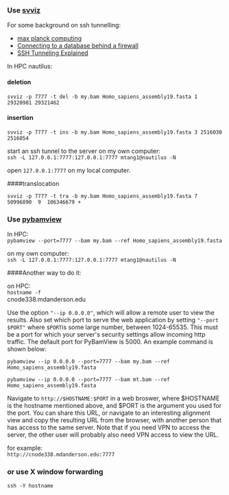 ### Use [svviz](https://github.com/svviz/svviz)

For some background on ssh tunnelling:  
* [max planck computing](http://www.mpcdf.mpg.de/services/network/secure-shell/ssh-tunnelling-port-forwarding)  
* [Connecting to a database behind a firewall](http://blog.trackets.com/2014/05/17/ssh-tunnel-local-and-remote-port-forwarding-explained-with-examples.html)  
* [SSH Tunneling Explained](https://chamibuddhika.wordpress.com/2012/03/21/ssh-tunnelling-explained/)

In HPC nautilus:  

#### deletion
`svviz -p 7777 -t del -b my.bam Homo_sapiens_assembly19.fasta 1 29320981 29321462`

#### insertion
`svviz -p 7777 -t ins -b my.bam Homo_sapiens_assembly19.fasta 3 2516030 2516054`

start an ssh tunnel to the server on my own computer:  
`ssh -L 127.0.0.1:7777:127.0.0.1:7777 mtang1@nautilus -N`

open `127.0.0.1:7777` on my local computer.

####translocation

`svviz -p 7777 -t tra -b my.bam Homo_sapiens_assembly19.fasta 7  50996890  9  106346679 +`


### Use [pybamview](http://melissagymrek.com/pybamview/)	

In HPC:  
`pybamview --port=7777 --bam my.bam --ref Homo_sapiens_assembly19.fasta`
 
on my own computer:  
`ssh -L 127.0.0.1:7777:127.0.0.1:7777 mtang1@nautilus -N`


####Another way to do it:

on HPC:  
`hostname -f`  
cnode338.mdanderson.edu


Use the option `"--ip 0.0.0.0"`, which will allow a remote user to view the results. Also set which port to serve the web application by setting `"--port $PORT"` where `$PORT`is some large number, between 1024-65535. This must be a port for which your server's security settings allow incoming http traffic. The default port for PyBamView is 5000. An example command is shown below:

`pybamview --ip 0.0.0.0 --port=7777 --bam my.bam --ref Homo_sapiens_assembly19.fasta`

`pybamview --ip 0.0.0.0 --port=7777 --bam mt.bam --ref Homo_sapiens_assembly19.fasta`

Navigate to `http://$HOSTNAME:$PORT` in a web broswer, where $HOSTNAME is the hostname mentioned above, and $PORT is the argument you used for the port. You can share this URL, or navigate to an interesting alignment view and copy the resulting URL from the browser, with another person that has access to the same server. Note that if you need VPN to access the server, the other user will probably also need VPN access to view the URL.

for example:  
`http://cnode338.mdanderson.edu:7777`

### or use X window forwarding
`ssh -Y hostname`
